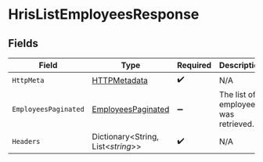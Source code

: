 # HrisListEmployeesResponse


## Fields

| Field                                                               | Type                                                                | Required                                                            | Description                                                         |
| ------------------------------------------------------------------- | ------------------------------------------------------------------- | ------------------------------------------------------------------- | ------------------------------------------------------------------- |
| `HttpMeta`                                                          | [HTTPMetadata](../../Models/Components/HTTPMetadata.md)             | :heavy_check_mark:                                                  | N/A                                                                 |
| `EmployeesPaginated`                                                | [EmployeesPaginated](../../Models/Components/EmployeesPaginated.md) | :heavy_minus_sign:                                                  | The list of employees was retrieved.                                |
| `Headers`                                                           | Dictionary<String, List<*string*>>                                  | :heavy_check_mark:                                                  | N/A                                                                 |